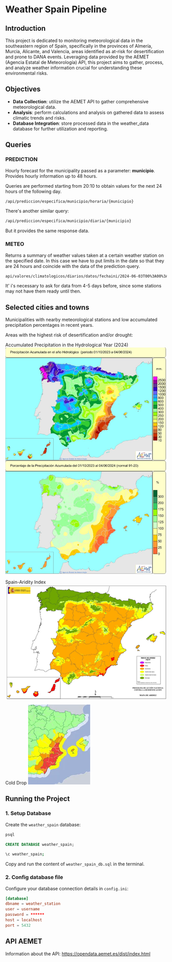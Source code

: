 # Weather Spain Pipeline
## Introduction

This project is dedicated to monitoring meteorological data in the southeastern region of Spain, specifically in the provinces of Almería, Murcia, Alicante, and Valencia, areas identified as at-risk for desertification and prone to DANA events. Leveraging data provided by the AEMET (Agencia Estatal de Meteorología) API, this project aims to gather, process, and analyze weather information crucial for understanding these environmental risks.

## Objectives
- **Data Collection**: utilize the AEMET API to gather comprehensive meteorological data.
- **Analysis**: perform calculations and analysis on gathered data to assess climatic trends and risks.
- **Database Integration**: store processed data in the weather_data database for further utilization and reporting.

## Queries

### PREDICTION
Hourly forecast for the municipality passed as a parameter: **municipio**. Provides hourly information up to 48 hours.

Queries are performed starting from 20:10 to obtain values for the next 24 hours of the following day.

```sh
/api/prediccion/especifica/municipio/horaria/{municipio}
```

There's another similar query:
```sh
/api/prediccion/especifica/municipio/diaria/{municipio}
```
But it provides the same response data.


### METEO
Returns a summary of weather values taken at a certain weather station on the specified date. In this case we have to put limits in the date so that they are 24 hours and coincide with the data of the prediction query.

```sh
api/valores/climatologicos/diarios/datos/fechaini/2024-06-03T00%3A00%3A00UTC/fechafin/2024-06-03T23%3A59%3A59UTC/estacion/{INDICATIVO}
```

It' i's necessary to ask for data from 4-5 days before, since some stations may not have them ready until then.

## Selected cities and towns
Municipalities with nearby meteorological stations and low accumulated precipitation percentages in recent years.

Areas with the highest risk of desertification and/or drought:

Accumulated Precipitation in the Hydrological Year (2024)
![Accumulated Precipitation in the Hydrological Year (2024)](images/accumulated-precipitation-2024.png)

Spain-Aridity Index
![Spain-Aridity Index](images/spain-aridity-index.png)

Cold Drop
![Spain-Aridity Index](images/cold-drop.png)

## Running the Project

### 1. Setup Database 

Create the `weather_spain` database:

```sh
psql
```

```sql
CREATE DATABASE weather_spain;
```
```sh
\c weather_spain;
```
Copy and run the content of `weather_spain_db.sql` in the terminal.


### 2. Config database file

Configure your database connection details in `config.ini`:
```conf
[database]
dbname = weather_station
user = username
password = ******
host = localhost
port = 5432
```



## API AEMET
Information about the API:
https://opendata.aemet.es/dist/index.html